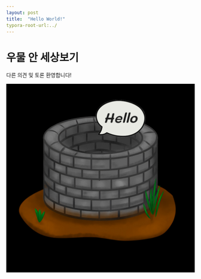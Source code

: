 ```yaml
---
layout: post
title:  "Hello World!"
typora-root-url:../
---
```

# 우물 안 세상보기

다른 의견 및 토론 환영합니다!

![Photo_2024-03](/images/2024-03-22-Hello_world/Photo_2024-03-1208418.jpeg)
